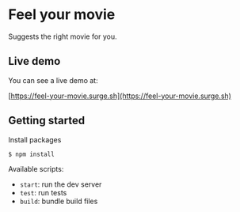 # Feel your movie

Suggests the right movie for you.

## Live demo

You can see a live demo at:

[https://feel-your-movie.surge.sh](https://feel-your-movie.surge.sh)

## Getting started

Install packages
```
$ npm install
```
Available scripts:
* `start`: run the dev server
* `test`: run tests
* `build`: bundle build files
